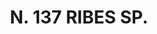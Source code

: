---
title: "N. 137 RIBES SP."
plant-name: "N. 137."
plant-number: "137"
plant-xml: "/assets/xml/plant137.xml"
plant-title: "N. 137 RIBES SP."
plant-taxon-link: ""
plant-taxon-link: ""
layout: single-xml
---